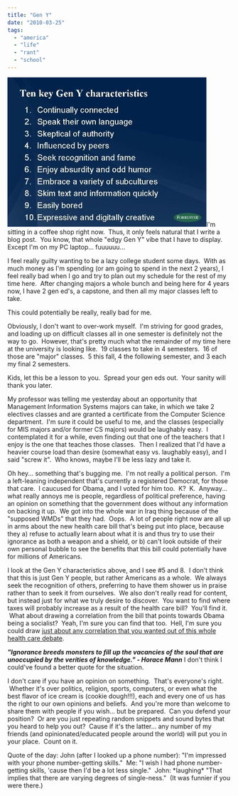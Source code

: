 ```yaml
---
title: "Gen Y"
date: "2010-03-25"
tags:
  - "america"
  - "life"
  - "rant"
  - "school"
---
```


![](images/071005_consumerforum_bruce-temkin_edited_v3.jpg)I'm sitting in a coffee shop right now.  Thus, it only feels natural that I write a blog post.  You know, that whole "edgy Gen Y" vibe that I have to display.  Except I'm on my PC laptop... fuuuuuu...

I feel really guilty wanting to be a lazy college student some days.  With as much money as I'm spending (or am going to spend in the next 2 years), I feel really bad when I go and try to plan out my schedule for the rest of my time here.  After changing majors a whole bunch and being here for 4 years now, I have 2 gen ed's, a capstone, and then all my major classes left to take.

This could potentially be really, really bad for me.

Obviously, I don't want to over-work myself.  I'm striving for good grades, and loading up on difficult classes all in one semester is definitely not the way to go.  However, that's pretty much what the remainder of my time here at the university is looking like.  19 classes to take in 4 semesters.  16 of those are "major" classes.  5 this fall, 4 the following semester, and 3 each my final 2 semesters.

Kids, let this be a lesson to you.  Spread your gen eds out.  Your sanity will thank you later.

My professor was telling me yesterday about an opportunity that Management Information Systems majors can take, in which we take 2 electives classes and are granted a certificate from the Computer Science department.  I'm sure it could be useful to me, and the classes (especially for MIS majors and/or former CS majors) would be laughably easy.  I contemplated it for a while, even finding out that one of the teachers that I enjoy is the one that teaches those classes.  Then I realized that I'd have a heavier course load than desire (somewhat easy vs. laughably easy), and I said "screw it".  Who knows, maybe I'll be less lazy and take it.

Oh hey... something that's bugging me.  I'm not really a political person.  I'm a left-leaning independent that's currently a registered Democrat, for those that care.  I caucused for Obama, and I voted for him too.  K?  K.  Anyway... what really annoys me is people, regardless of political preference, having an opinion on something that the government does without any information on backing it up.  We got into the whole war in Iraq thing because of the "supposed WMDs" that they had.  Oops.  A lot of people right now are all up in arms about the new health care bill that's being put into place, because they a) refuse to actually learn about what it is and thus try to use their ignorance as both a weapon and a shield, or b) can't look outside of their own personal bubble to see the benefits that this bill could potentially have for millions of Americans.

I look at the Gen Y characteristics above, and I see #5 and 8.  I don't think that this is just Gen Y people, but rather Americans as a whole.  We always seek the recognition of others, preferring to have them shower us in praise rather than to seek it from ourselves.  We also don't really read for content, but instead just for what we truly desire to discover.  You want to find where taxes will probably increase as a result of the health care bill?  You'll find it.  What about drawing a correlation from the bill that points towards Obama being a socialist?  Yeah, I'm sure you can find that too.  Hell, I'm sure you could draw [just about any correlation that you wanted out of this whole health care debate](http://news.yahoo.com/s/dailybeast/20100323/ts_dailybeast/7269_scarynewgoppoll).

**_"Ignorance breeds monsters to fill up the vacancies of the soul that are unoccupied by the verities of knowledge." - Horace Mann_** I don't think I could've found a better quote for the situation.

I don't care if you have an opinion on something.  That's everyone's right.  Whether it's over politics, religion, sports, computers, or even what the best flavor of ice cream is (cookie dough!!!), each and every one of us has the right to our own opinions and beliefs.  And you're more than welcome to share them with people if you wish... but be prepared.  Can you defend your position?  Or are you just repeating random snippets and sound bytes that you heard to help you out?  Cause if it's the latter... any number of my friends (and opinionated/educated people around the world) will put you in your place.  Count on it.

Quote of the day: John (after I looked up a phone number): "I'm impressed with your phone number-getting skills."  Me: "I wish I had phone number-getting skills, 'cause then I'd be a lot less single."  John: \*laughing\* "That implies that there are varying degrees of single-ness."  (It was funnier if you were there.)
